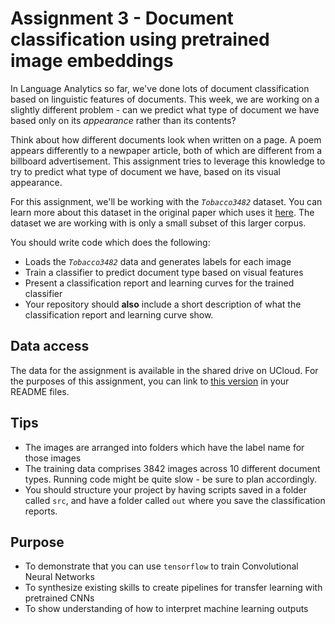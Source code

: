 # Assignment 3 - Document classification using pretrained image embeddings

In Language Analytics so far, we've done lots of document classification based on linguistic features of documents. This week, we are working on a slightly different problem - can we predict what type of document we have based only on its *appearance* rather than its contents?

Think about how different documents look when written on a page. A poem appears differently to a newpaper article, both of which are different from a billboard advertisement. This assignment tries to leverage this knowledge to try to predict what type of document we have, based on its visual appearance.

For this assignment, we'll be working with the *```Tobacco3482```* dataset. You can learn more about this dataset in the original paper which uses it [here](https://dl.acm.org/doi/pdf/10.1145/1148170.1148307). The dataset we are working with is only a small subset of this larger corpus.

You should write code which does the following:

- Loads the *```Tobacco3482```* data and generates labels for each image
- Train a classifier to predict document type based on visual features
- Present a classification report and learning curves for the trained classifier
- Your repository should **also** include a short description of what the classification report and learning curve show.

## Data access

The data for the assignment is available in the shared drive on UCloud. For the purposes of this assignment, you can link to [this version](https://www.kaggle.com/datasets/patrickaudriaz/tobacco3482jpg?resource=download) in your README files.


## Tips
- The images are arranged into folders which have the label name for those images
- The training data comprises 3842 images across 10 different document types. Running code might be quite slow - be sure to plan accordingly.
- You should structure your project by having scripts saved in a folder called ```src```, and have a folder called ```out``` where you save the classification reports.

## Purpose

- To demonstrate that you can use ```tensorflow``` to train Convolutional Neural Networks
- To synthesize existing skills to create pipelines for transfer learning with pretrained CNNs
- To show understanding of how to interpret machine learning outputs